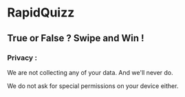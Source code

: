 # RapidQuizz

## **True or False ? Swipe and Win !**

### Privacy :

We are not collecting any of your data. And we'll never do.

We do not ask for special permissions on your device either.

